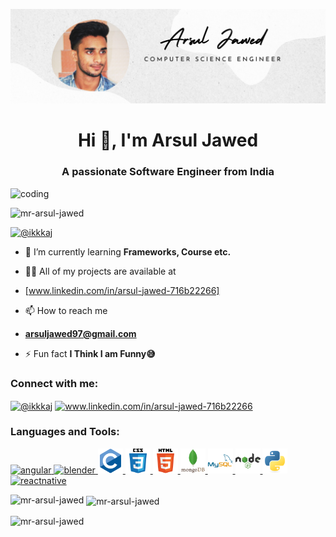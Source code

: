 ![logo](https://github.com/mr-arsul-jawed/mr-arsul-jawed/blob/main/Neutral%20Creative%20Professional%20LinkedIn%20Article%20Cover%20Image.png)
<h1 align="center">Hi 👋, I'm Arsul Jawed</h1>
<h3 align="center">A passionate Software Engineer from India</h3>

<img aligh="right" alt="coding"  width="400" style="aligh:right"
src="https://camo.githubusercontent.com/4d9f5ecceb711eec6e2018f38a5677dc657c9738d4a65ba3b928c41c0a45b439/68747470733a2f2f6d69726f2e6d656469756d2e636f6d2f6d61782f313336302f302a37513379765349765f7430696f4a2d5a2e676966"> 


<p align="left"> <img src="https://komarev.com/ghpvc/?username=mr-arsul-jawed&label=Profile%20views&color=0e75b6&style=flat" alt="mr-arsul-jawed" /> </p>

<p align="left"> <a href="https://twitter.com/@ikkkaj" target="blank"><img src="https://img.shields.io/twitter/follow/@ikkkaj?logo=twitter&style=for-the-badge" alt="@ikkkaj" /></a> </p>

- 🌱 I’m currently learning **Frameworks, Course etc.**

- 👨‍💻 All of my projects are available at
- [www.linkedin.com/in/arsul-jawed-716b22266]

- 📫 How to reach me
- **arsuljawed97@gmail.com**

- ⚡ Fun fact **I Think I am Funny😅**

<h3 align="left">Connect with me:</h3>
<p align="left">
<a href="https://twitter.com/@ikkkaj" target="blank"><img align="center" src="https://raw.githubusercontent.com/rahuldkjain/github-profile-readme-generator/master/src/images/icons/Social/twitter.svg" alt="@ikkkaj" height="30" width="40" /></a>
<a href="https://linkedin.com/in/www.linkedin.com/in/arsul-jawed-716b22266" target="blank"><img align="center" src="https://raw.githubusercontent.com/rahuldkjain/github-profile-readme-generator/master/src/images/icons/Social/linked-in-alt.svg" alt="www.linkedin.com/in/arsul-jawed-716b22266" height="30" width="40" /></a>
</p>


<h3 align="left">Languages and Tools:</h3>
<p align="left"> <a href="https://angular.io" target="_blank" rel="noreferrer"> <img src="https://angular.io/assets/images/logos/angular/angular.svg" alt="angular" width="40" height="40"/> </a> <a href="https://www.blender.org/" target="_blank" rel="noreferrer"> <img src="https://download.blender.org/branding/community/blender_community_badge_white.svg" alt="blender" width="40" height="40"/> </a> <a href="https://www.cprogramming.com/" target="_blank" rel="noreferrer"> <img src="https://raw.githubusercontent.com/devicons/devicon/master/icons/c/c-original.svg" alt="c" width="40" height="40"/> </a> <a href="https://www.w3schools.com/css/" target="_blank" rel="noreferrer"> <img src="https://raw.githubusercontent.com/devicons/devicon/master/icons/css3/css3-original-wordmark.svg" alt="css3" width="40" height="40"/> </a> <a href="https://www.w3.org/html/" target="_blank" rel="noreferrer"> <img src="https://raw.githubusercontent.com/devicons/devicon/master/icons/html5/html5-original-wordmark.svg" alt="html5" width="40" height="40"/> </a> <a href="https://www.mongodb.com/" target="_blank" rel="noreferrer"> <img src="https://raw.githubusercontent.com/devicons/devicon/master/icons/mongodb/mongodb-original-wordmark.svg" alt="mongodb" width="40" height="40"/> </a> <a href="https://www.mysql.com/" target="_blank" rel="noreferrer"> <img src="https://raw.githubusercontent.com/devicons/devicon/master/icons/mysql/mysql-original-wordmark.svg" alt="mysql" width="40" height="40"/> </a> <a href="https://nodejs.org" target="_blank" rel="noreferrer"> <img src="https://raw.githubusercontent.com/devicons/devicon/master/icons/nodejs/nodejs-original-wordmark.svg" alt="nodejs" width="40" height="40"/> </a> <a href="https://www.python.org" target="_blank" rel="noreferrer"> <img src="https://raw.githubusercontent.com/devicons/devicon/master/icons/python/python-original.svg" alt="python" width="40" height="40"/> </a> <a href="https://reactnative.dev/" target="_blank" rel="noreferrer"> <img src="https://reactnative.dev/img/header_logo.svg" alt="reactnative" width="40" height="40"/> </a> </p>

<p><img align="left" src="https://github-readme-stats.vercel.app/api/top-langs?username=mr-arsul-jawed&show_icons=true&locale=en&layout=compact" alt="mr-arsul-jawed" /></p>

<p>&nbsp;<img align="center" src="https://github-readme-stats.vercel.app/api?username=mr-arsul-jawed&show_icons=true&locale=en" alt="mr-arsul-jawed" /></p>

<p><img align="center" src="https://github-readme-streak-stats.herokuapp.com/?user=mr-arsul-jawed&" alt="mr-arsul-jawed" /></p>
